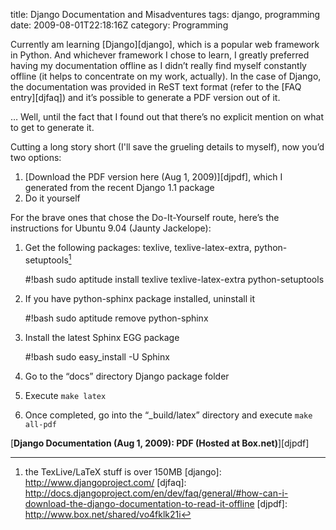 title: Django Documentation and Misadventures
tags: django, programming
date: 2009-08-01T22:18:16Z
category: Programming

Currently am learning [Django][django], which is a popular web framework in Python. And whichever framework I chose to learn, I greatly preferred having my documentation offline as I didn’t really find myself constantly offline (it helps to concentrate on my work, actually). In the case of Django, the documentation was provided in ReST text format (refer to the [FAQ entry][djfaq]) and it’s possible to generate a PDF version out of it.

… Well, until the fact that I found out that there’s no explicit mention on what to get to generate it.

Cutting a long story short (I'll save the grueling details to myself), now you’d two options:

1. [Download the PDF version here (Aug 1, 2009)][djpdf], which I generated from the recent Django 1.1 package
2. Do it yourself

For the brave ones that chose the Do-It-Yourself route, here’s the instructions for Ubuntu 9.04 (Jaunty Jackelope):


1. Get the following packages: texlive, texlive-latex-extra, python-setuptools[^1]

    #!bash
    sudo aptitude install texlive texlive-latex-extra python-setuptools

2. If you have python-sphinx package installed, uninstall it

    #!bash
    sudo aptitude remove python-sphinx

3. Install the latest Sphinx EGG package

    #!bash
    sudo easy_install -U Sphinx

4. Go to the “docs” directory Django package folder
5. Execute `make latex`
6. Once completed, go into the “\_build/latex” directory and execute `make all-pdf`

[**Django Documentation (Aug 1, 2009): PDF (Hosted at Box.net)**][djpdf]

[^1]: the TexLive/LaTeX stuff is over 150MB
[django]: http://www.djangoproject.com/
[djfaq]: http://docs.djangoproject.com/en/dev/faq/general/#how-can-i-download-the-django-documentation-to-read-it-offline
[djpdf]: http://www.box.net/shared/vo4fklk21i

